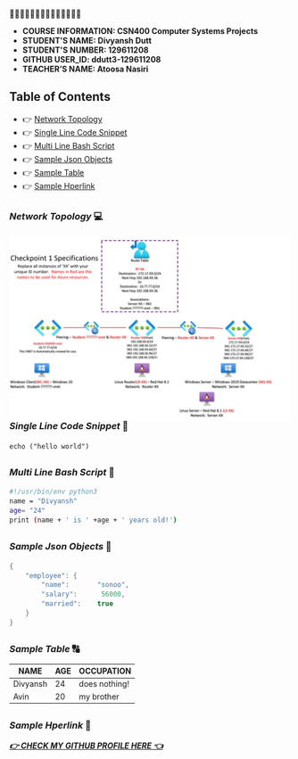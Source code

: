 :star2::star2::star2::star2::star2::star2::star2::star2::star2::star2::star2::star2::star2::star2:

- **COURSE INFORMATION: CSN400 Computer Systems Projects**
- **STUDENT’S NAME: Divyansh Dutt** 
- **STUDENT'S NUMBER: 129611208**
- **GITHUB USER_ID: ddutt3-129611208**
- **TEACHER’S NAME: Atoosa Nasiri**



## Table of Contents
- :point_right: [Network Topology](#network-topology)
- :point_right: [Single Line Code Snippet](#single-line-code-snippet)
- :point_right: [Multi Line Bash Script](#multi-line-bash-script)
- :point_right: [Sample Json Objects](#sample-json-objects)
- :point_right: [Sample Table](#sample-table)
- :point_right: [Sample Hperlink](#sample-hyperlink)

##

### *Network Topology* :computer:
<img src="./Images/checkpoint1-diagram.png"
     alt="Markdown Monster icon"
     style="float: left; margin-right: 10px;" />
##

### *Single Line Code Snippet* :page_with_curl:

` echo ("hello world") `

##

### *Multi Line Bash Script* :page_with_curl:

```bash 
#!/usr/bin/env python3
name = "Divyansh"
age= "24"
print (name + ' is ' +age + ' years old!')
```
##

### *Sample Json Objects* :page_with_curl:

```java
{  
    "employee": {  
        "name":       "sonoo",   
        "salary":      56000,   
        "married":    true  
    }  
}  
```
##

### *Sample Table* :capital_abcd:

| NAME    | AGE     |  OCCUPATION   |
|---------|---------|---------------|
| Divyansh| 24      | does nothing! |
| Avin    | 20      | my brother    |

##

### *Sample Hperlink* :link:

[***:point_right: CHECK MY GITHUB PROFILE HERE :point_left:***](https://github.com/settings/profile)

##
